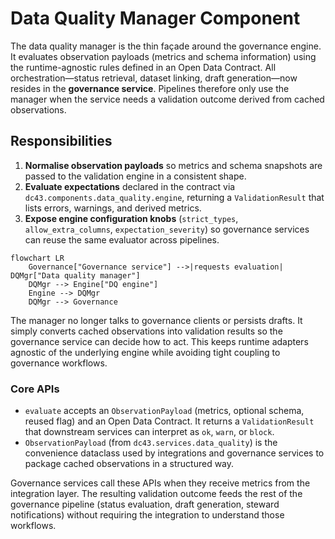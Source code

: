 # Data Quality Manager Component

The data quality manager is the thin façade around the governance engine.
It evaluates observation payloads (metrics and schema information) using
the runtime-agnostic rules defined in an Open Data Contract. All
orchestration—status retrieval, dataset linking, draft generation—now
resides in the **governance service**. Pipelines therefore only use the
manager when the service needs a validation outcome derived from cached
observations.

## Responsibilities

1. **Normalise observation payloads** so metrics and schema snapshots are
   passed to the validation engine in a consistent shape.
2. **Evaluate expectations** declared in the contract via
   `dc43.components.data_quality.engine`, returning a `ValidationResult`
   that lists errors, warnings, and derived metrics.
3. **Expose engine configuration knobs** (`strict_types`,
   `allow_extra_columns`, `expectation_severity`) so governance services
   can reuse the same evaluator across pipelines.

```mermaid
flowchart LR
    Governance["Governance service"] -->|requests evaluation| DQMgr["Data quality manager"]
    DQMgr --> Engine["DQ engine"]
    Engine --> DQMgr
    DQMgr --> Governance
```

The manager no longer talks to governance clients or persists drafts. It
simply converts cached observations into validation results so the
governance service can decide how to act. This keeps runtime adapters
agnostic of the underlying engine while avoiding tight coupling to
governance workflows.

### Core APIs

- `evaluate` accepts an `ObservationPayload` (metrics, optional schema,
  reused flag) and an Open Data Contract. It returns a `ValidationResult`
  that downstream services can interpret as `ok`, `warn`, or `block`.
- `ObservationPayload` (from `dc43.services.data_quality`) is the
  convenience dataclass used by integrations and governance services to
  package cached observations in a structured way.

Governance services call these APIs when they receive metrics from the
integration layer. The resulting validation outcome feeds the rest of the
governance pipeline (status evaluation, draft generation, steward
notifications) without requiring the integration to understand those
workflows.
